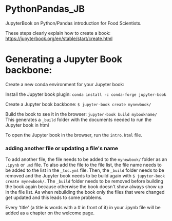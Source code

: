 # PythonPandas_JB
JupyterBook on Python/Pandas introduction for Food Scientists.

These steps clearly explain how to create a book: https://jupyterbook.org/en/stable/start/create.html 

# Generating a Jupyter Book backbone:
Create a new conda environment for your Jupyter book:

Install the Jupyter book plugin:
`conda install -c conda-forge jupyter-book`

Create a Jupyter book backbone:
`$ jupyter-book create mynewbook/`

Build the book to see it in the browser: 
`jupyter-book build mybookname/`
This generates a `_build` folder with the documents needed to run the Jupyter book in html 

To open the Jupyter book in the browser, run the `intro.html` file. 

### adding another file or updating a file's name
To add another file, the file needs to be added to the `mynewbook/` folder as an `.ipynb` or `.md` file. To also add the file to the file list, the file name needs to be added to the list in the `_toc.yml` file. Then, the `_build` folder needs to be removed and the Jupyter book needs to be build again with 
`$ jupyter-book create mynewbook/`.
The `_build` folder needs to be removed before building the book again because otherwise the book doesn't show always show up in the file list. As when rebuilding the book only the files that were changed get updated and this leads to some problems.

Every 'title' (a title is words with a # in front of it) in your .ipynb file will be added as a chapter on the welcome page. 

